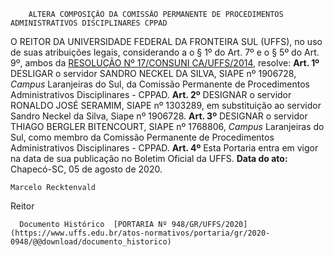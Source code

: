         ALTERA COMPOSIÇÃO DA COMISSÃO PERMANENTE DE PROCEDIMENTOS ADMINISTRATIVOS DISCIPLINARES CPPAD  

 O REITOR DA UNIVERSIDADE FEDERAL DA FRONTEIRA SUL (UFFS), no uso de suas atribuições legais, considerando a o § 1º do Art. 7º e o § 5º do Art. 9º, ambos da [RESOLUÇÃO Nº 17/CONSUNI CA/UFFS/2014](https://www.uffs.edu.br/atos-normativos/resolucao/consunica/2014-0017), resolve:   **Art. 1º**  DESLIGAR o servidor SANDRO NECKEL DA SILVA, SIAPE nº 1906728, *Campus*  Laranjeiras do Sul, da Comissão Permanente de Procedimentos Administrativos Disciplinares - CPPAD.   **Art. 2º**  DESIGNAR o servidor RONALDO JOSÉ SERAMIM, SIAPE nº 1303289, em substituição ao servidor Sandro Neckel da Silva, Siape nº 1906728.   **Art. 3º**  DESIGNAR o servidor THIAGO BERGLER BITENCOURT, SIAPE nº 1768806, *Campus*  Laranjeiras do Sul, como membro da Comissão Permanente de Procedimentos Administrativos Disciplinares - CPPAD.   **Art. 4º**  Esta Portaria entra em vigor na data de sua publicação no Boletim Oficial da UFFS.        **Data do ato:** Chapecó-SC, 05 de agosto de 2020.   
 

    Marcelo Recktenvald   
 Reitor 

      Documento Histórico  [PORTARIA Nº 948/GR/UFFS/2020](https://www.uffs.edu.br/atos-normativos/portaria/gr/2020-0948/@@download/documento_historico)     
      
